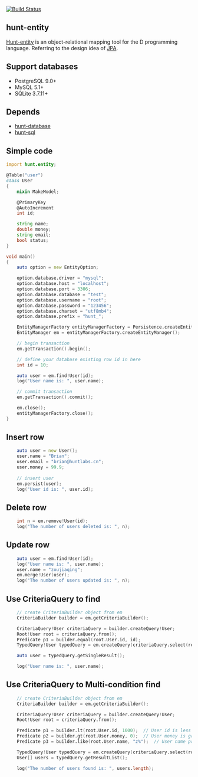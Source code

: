 [![Build Status](https://travis-ci.org/huntlabs/hunt-entity.svg?branch=master)](https://travis-ci.org/huntlabs/hunt-entity)

## hunt-entity
[Hunt-entity](https://github.com/huntlabs/hunt-entity) is an object-relational mapping tool for the D programming language. Referring to the design idea of [JPA](https://en.wikipedia.org/wiki/Java_Persistence_API).

## Support databases
 * PostgreSQL 9.0+
 * MySQL 5.1+
 * SQLite 3.7.11+
 
## Depends
 * [hunt-database](https://github.com/huntlabs/hunt-database)
 * [hunt-sql](https://github.com/huntlabs/hunt-sql)

## Simple code
```D
import hunt.entity;

@Table("user")
class User
{
    mixin MakeModel;

    @PrimaryKey
    @AutoIncrement
    int id;

    string name;
    double money;
    string email;
    bool status;
}

void main()
{
    auto option = new EntityOption;

    option.database.driver = "mysql";
    option.database.host = "localhost";
    option.database.port = 3306;
    option.database.database = "test";
    option.database.username = "root";
    option.database.password = "123456";
    option.database.charset = "utf8mb4";
    option.database.prefix = "hunt_";

    EntityManagerFactory entityManagerFactory = Persistence.createEntityManagerFactory("default", option);
    EntityManager em = entityManagerFactory.createEntityManager();

    // begin transaction
    em.getTransaction().begin();

    // define your database existing row id in here
    int id = 10;

    auto user = em.find!User(id);
    log("User name is: ", user.name);

    // commit transaction
    em.getTransaction().commit();

    em.close();
    entityManagerFactory.close();
}
```

## Insert row
```D
    auto user = new User();
    user.name = "Brian";
    user.email = "brian@huntlabs.cn";
    user.money = 99.9;
    
    // insert user
    em.persist(user);
    log("User id is: ", user.id);
```

## Delete row
```D
    int n = em.remove!User(id);
    log("The number of users deleted is: ", n);
```

## Update row
```D
    auto user = em.find!User(id);
    log("User name is: ", user.name);
    user.name = "zoujiaqing";
    em.merge!User(user);
    log("The number of users updated is: ", n);
```

## Use CriteriaQuery to find
```D
    // create CriteriaBuilder object from em
    CriteriaBuilder builder = em.getCriteriaBuilder();

    CriteriaQuery!User criteriaQuery = builder.createQuery!User;
    Root!User root = criteriaQuery.from();
    Predicate p1 = builder.equal(root.User.id, id);
    TypedQuery!User typedQuery = em.createQuery(criteriaQuery.select(root).where(p1));

    auto user = typedQuery.getSingleResult();

    log("User name is: ", user.name);
```

## Use CriteriaQuery to Multi-condition find
```D
    // create CriteriaBuilder object from em
    CriteriaBuilder builder = em.getCriteriaBuilder();

    CriteriaQuery!User criteriaQuery = builder.createQuery!User;
    Root!User root = criteriaQuery.from();

    Predicate p1 = builder.lt(root.User.id, 1000);  // User id is less than 1000.
    Predicate p2 = builder.gt(root.User.money, 0);  // User money is greater than 0.
    Predicate p3 = builder.like(root.User.name, "z%");  // User name prefix is z.

    TypedQuery!User typedQuery = em.createQuery(criteriaQuery.select(root).where(builder.and(p1, p2), p3));
    User[] users = typedQuery.getResultList();

    log("The number of users found is: ", users.length);
```
